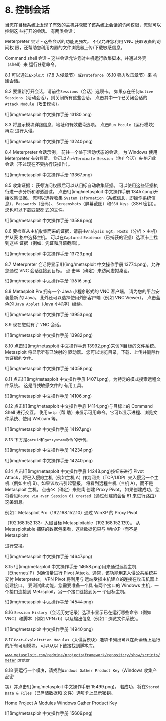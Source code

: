 # 8\. 控制会话

当您在目标系统上发现了有效的主机并获取了该系统上会话的访问权限，您就可以控制这 些打开的会话。 有两类会话：

Meterpreter 会话 – 这些会话的功能更强大。 不仅允许您利用 VNC 获取设备的访问权 限，还帮助您利用内置的文件浏览器上传/下载敏感信息。

Command shell 会话 – 这些会话允许您对主机运行收集脚本，并通过外壳（shell）来 运行任意命令。

8.1 可以通过`Exploit`（7.8 入侵章节）或`Bruteforce`（6.10 强力攻击章节）来 构建会话。

8.2 要重新打开会话，请前往`Sessions`（会话）选项卡。 如果存在任何`Active Sessions`（活动会话），则关闭所有这些会话。 点击其中一个已关闭会话的 `Attack Module`（攻击模块）。

![](img/metasploit 中文操作手册 13180.png)

8.3 将显示模块详细信息、地址和有效载荷选项。 点击`Run Module`（运行模块）再次 进行入侵。

![](img/metasploit 中文操作手册 13240.png)

8.4 Meterpreter 会话示例。 前往一个处于活动状态的会话。 为 Windows 使用 Meterpreter 有效载荷。 您可以点击`Terminate Session`（终止会话）来关闭此 会话（不过现在不要执行该操作）。

![](img/metasploit 中文操作手册 13367.png)

8.5 收集证据： 获得访问权限后可以从目标自动收集证据。 可以使用这些证据执行进一步分析和渗透测试。 点击![](img/metasploit 中文操作手册 13457.png)开始收集证据。 您可以选择收集 `System Information`（系统信息，即操作系统信息）、`Passwords`（密码）、 `Screenshots`（屏幕截图）和`SSH Keys`（SSH 密钥）。 您也可以下载匹配模 式的文件。

![](img/metasploit 中文操作手册 13586.png)

8.6 要检查从主机收集而来的证据，请前往`Analysis &gt; Hosts`（分析 > 主机）并从表 格中选择主机。 可以在`Captured Evidence`（已捕获的证据）选项卡上找到这些 证据（例如：凭证和屏幕截图）。

![](img/metasploit 中文操作手册 13723.png)

8.7 Meterpreter 会话将显示![](img/metasploit 中文操作手册 13774.png)，允许您通过 VNC 会话连接到目标。 点 击`OK`（确定）来访问虚拟桌面。

![](img/metasploit 中文操作手册 13816.png)

8.8 Metasploit Pro 拥有一个 Java 小程序形式的 VNC 客户端。 请为您的平台安装最新 的 Java。 此外还可以选择使用外部客户端（例如 VNC Viewer）。 点击蓝色的 `Java Applet`（Java 小程序）继续。

![](img/metasploit 中文操作手册 13953.png)

8.9 现在您就有了 VNC 会话。

![](img/metasploit 中文操作手册 13982.png)

8.10 点击![](img/metasploit 中文操作手册 13992.png)来访问目标的文件系统。 Metasploit 将显示所有已映射的 驱动器。 您可以浏览目录，下载、上传并删除作为证据的文件。

![](img/metasploit 中文操作手册 14058.png)

8.11 点击![](img/metasploit 中文操作手册 14071.png)，为特定的模式搜索远程文件系统。 这是寻找敏感文件的 有用工具。

![](img/metasploit 中文操作手册 14106.png)

8.12 点击![](img/metasploit 中文操作手册 14114.png)与目标上的 Command Shell 进行交互。 使用`help`（帮 助）来显示可用命令。它可以显示进程、浏览文件系统、使用 Webcam 等。

![](img/metasploit 中文操作手册 14197.png)

8.13 下方是`getuid`和`getsystem`命令的示例。

![](img/metasploit 中文操作手册 14234.png)

![](img/metasploit 中文操作手册 14240.png)

8.14 点击![](img/metasploit 中文操作手册 14248.png)按钮来进行 Pivot Attack，将已入侵的主机（例如主机 A）作为网关（TCP/UDP）来入侵另一个主机（例如主机 B）。如果该攻击引起警报， 将看到远程主机（主机 A），而不是 Metasploit 主机。 点击`OK`（确定）来继续 创建 Proxy Pivot。 如果创建成功，您将看见`Route via over Session 61 created`（通过创建的会话 61 来进行路由）这条消息。

例如：Metasploit Pro（192.168.152.10）通过 WinXP 的 Proxy Pivot

（192.168.152.133）入侵目标 Metasploitable（192.168.152.129）。 从 Metasploitable 捕获的数据包来看，这些数据包只与 WinXP（而不是 Metasploit）

进行交换。

![](img/metasploit 中文操作手册 14647.png)

8.15 ![](img/metasploit 中文操作手册 14658.png)用来通过远程主机（Ethernet/IP）对通信量进行 Pivot Attack。通常，该功能用来入侵公共系统并交付 Meterpreter。 VPN Pivot 将利用与 远端受损主机建立的连接在攻击机器上创建接口。 要测试此功能，您需要准备一个具 有两个接口的 Windows 主机，一个接口连接到 Metasploit，另一个接口连接到另一 个目标主机。

![](img/metasploit 中文操作手册 14844.png)

8.16 `Session History`（会话历史记录）选项卡显示已在运行哪些命令（例如 VNC）和脚本（例如 VPN.rb）以及输出信息（例如：浏览文件系统）。

![](img/metasploit 中文操作手册 14940.png)

8.17 `Post-Exploitation Modules`（入侵后模块）选项卡列出可以在此会话上运行 的所有可用模块。 可以从以下链接找到脚本库。

[`www.metasploit.com/redmine/projects/framework/repository/show/scripts/meter`](http://www.metasploit.com/redmine/projects/framework/repository/show/scripts/meter) preter

8.18 要运行一个模块，请找到`Windows Gather Product Key`（Windows 收集产品密

钥）并点击![](img/metasploit 中文操作手册 15499.png)。 若成功，将在`Stored Data & Files`（已存储数据和 文件）选项卡上显示密钥。

Home Project A Modules Windows Gather Product Key

![](img/metasploit 中文操作手册 15609.png)